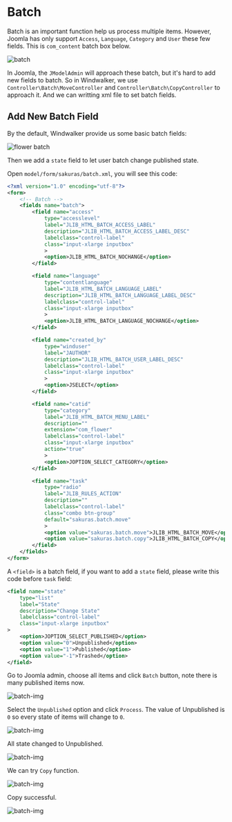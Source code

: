 # Batch

Batch is an important function help us process multiple items. However, Joomla has only support `Access`, `Language`, `Category`
 and `User` these few fields. This is `com_content` batch box below.

![batch](https://cloud.githubusercontent.com/assets/1639206/2601602/7ebc23c6-bb12-11e3-8513-86f088c01907.png)

In Joomla, the `JModelAdmin` will approach these batch, but it's hard to add new fields to batch.
 So in Windwalker, we use `Controller\Batch\MoveController` and `Controller\Batch\CopyController` to approach it.
 And we can writting xml file to set batch fields.

## Add New Batch Field

By the default, Windwalker provide us some basic batch fields:

![flower batch](https://cloud.githubusercontent.com/assets/1639206/2601643/55af147e-bb13-11e3-8a58-b4902ddf1074.png)

Then we add a `state` field to let user batch change published state.

Open `model/form/sakuras/batch.xml`, you will see this code:

``` xml
<?xml version="1.0" encoding="utf-8"?>
<form>
	<!-- Batch -->
	<fields name="batch">
		<field name="access"
			type="accesslevel"
			label="JLIB_HTML_BATCH_ACCESS_LABEL"
			description="JLIB_HTML_BATCH_ACCESS_LABEL_DESC"
			labelclass="control-label"
			class="input-xlarge inputbox"
			>
			<option>JLIB_HTML_BATCH_NOCHANGE</option>
		</field>

		<field name="language"
			type="contentlanguage"
			label="JLIB_HTML_BATCH_LANGUAGE_LABEL"
			description="JLIB_HTML_BATCH_LANGUAGE_LABEL_DESC"
			labelclass="control-label"
			class="input-xlarge inputbox"
			>
			<option>JLIB_HTML_BATCH_LANGUAGE_NOCHANGE</option>
		</field>

		<field name="created_by"
			type="winduser"
			label="JAUTHOR"
			description="JLIB_HTML_BATCH_USER_LABEL_DESC"
			labelclass="control-label"
			class="input-xlarge inputbox"
			>
			<option>JSELECT</option>
		</field>

		<field name="catid"
			type="category"
			label="JLIB_HTML_BATCH_MENU_LABEL"
			description=""
			extension="com_flower"
			labelclass="control-label"
			class="input-xlarge inputbox"
			action="true"
			>
			<option>JOPTION_SELECT_CATEGORY</option>
		</field>

		<field name="task"
			type="radio"
			label="JLIB_RULES_ACTION"
			description=""
			labelclass="control-label"
			class="combo btn-group"
			default="sakuras.batch.move"
			>
			<option value="sakuras.batch.move">JLIB_HTML_BATCH_MOVE</option>
			<option value="sakuras.batch.copy">JLIB_HTML_BATCH_COPY</option>
		</field>
	</fields>
</form>
```

A `<field>` is a batch field, if you want to add a `state` field, please write this code before `task` field:

``` xml
<field name="state"
    type="list"
    label="State"
    description="Change State"
    labelclass="control-label"
    class="input-xlarge inputbox"
>
    <option>JOPTION_SELECT_PUBLISHED</option>
    <option value="0">Unpublished</option>
    <option value="1">Published</option>
    <option value="-1">Trashed</option>
</field>
```

Go to Joomla admin, choose all items and click `Batch` button, note there is many published items now.

![batch-img](https://cloud.githubusercontent.com/assets/1639206/2601703/79b321f2-bb14-11e3-8bf6-47354df516fd.png)

Select the `Unpublished` option and click `Process`. The value of Unpublished is `0` so every state of items will change to `0`.

![batch-img](https://cloud.githubusercontent.com/assets/1639206/2601713/8e9aedc0-bb14-11e3-8aa0-bfb8514dfe7a.png)

All state changed to Unpublished.

![batch-img](https://cloud.githubusercontent.com/assets/1639206/2601719/ad5e3eec-bb14-11e3-8cd5-7df336dd3db8.png)

We can try `Copy` function.

![batch-img](https://cloud.githubusercontent.com/assets/1639206/2601726/cc4f9af8-bb14-11e3-95b8-b4ddeb90afa5.png)

Copy successful.

![batch-img](https://cloud.githubusercontent.com/assets/1639206/2601732/dd86870a-bb14-11e3-8eef-a8535df43b2f.png)
